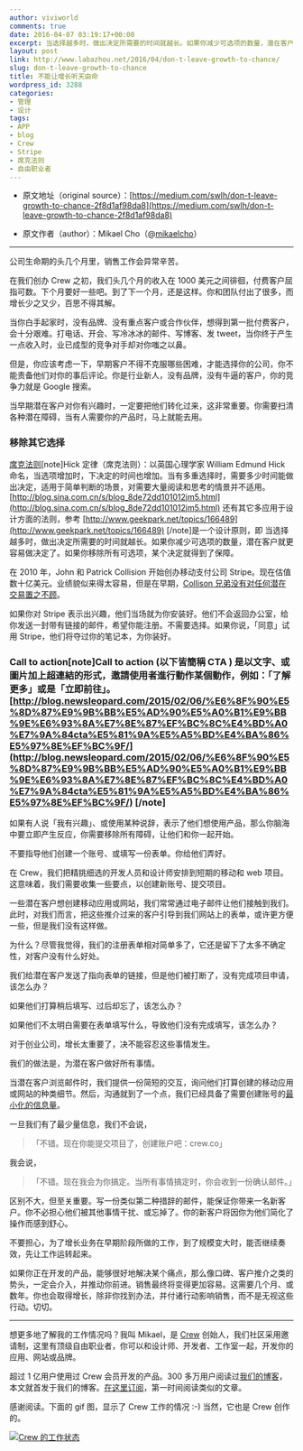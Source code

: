 ```yaml
---
author: viviworld
comments: true
date: 2016-04-07 03:19:17+00:00
excerpt: 当选择越多时，做出决定所需要的时间就越长。如果你减少可选项的数量，潜在客户就更容易做决定了。如果你移除所有可选项，某个决定就得到了保障。
layout: post
link: http://www.labazhou.net/2016/04/don-t-leave-growth-to-chance/
slug: don-t-leave-growth-to-chance
title: 不能让增长听天由命
wordpress_id: 3288
categories:
- 管理
- 设计
tags:
- APP
- blog
- Crew
- Stripe
- 席克法则
- 自由职业者
---
```



	
  * 原文地址（original source）：[https://medium.com/swlh/don-t-leave-growth-to-chance-2f8d1af98da8](https://medium.com/swlh/don-t-leave-growth-to-chance-2f8d1af98da8)

	
  * 原文作者（author）：Mikael Cho（‏@[mikaelcho](https://twitter.com/mikaelcho)）





* * *



公司生命期的头几个月里，销售工作会异常辛苦。

在我们创办 Crew 之初，我们头几个月的收入在 1000 美元之间徘徊，付费客户屈指可数。下个月要好一些吧。到了下一个月，还是这样。你和团队付出了很多，而增长少之又少，百思不得其解。

当你白手起家时，没有品牌、没有重点客户或合作伙伴，想得到第一批付费客户，会十分艰难。打电话、开会、写冷冰冰的邮件、写博客、发 tweet，当你终于产生一点收入时，业已成型的竞争对手却对你嗤之以鼻。

但是，你应该考虑一下，早期客户不得不克服哪些困难，才能选择你的公司，你不能责备他们对你的事后评论。你是行业新人，没有品牌，没有牛逼的客户，你的竞争力就是 Google 搜索。

当早期潜在客户对你有兴趣时，一定要把他们转化过来，这非常重要。你需要扫清各种潜在障碍，当有人需要你的产品时，马上就能去用。


### 移除其它选择


[席克法则](https://en.wikipedia.org/wiki/Hick%27s_law)[note]Hick 定律（席克法则）：以英国心理学家 William Edmund Hick 命名，当选项增加时，下决定的时间也增加。当有多重选择时，需要多少时间能做出决定，适用于简单判断的场景，对需要大量阅读和思考的情景并不适用。[http://blog.sina.com.cn/s/blog_8de72dd101012jm5.html](http://blog.sina.com.cn/s/blog_8de72dd101012jm5.html) 还有其它多应用于设计方面的法则，参考 [http://www.geekpark.net/topics/166489](http://www.geekpark.net/topics/166489) [/note]是一个设计原则，即 当选择越多时，做出决定所需要的时间就越长。如果你减少可选项的数量，潜在客户就更容易做决定了。如果你移除所有可选项，某个决定就得到了保障。

在 2010 年，John 和 Patrick Collision 开始创办移动支付公司 Stripe。现在估值数十亿美元。业绩貌似来得太容易，但是在早期，[Collison 兄弟没有对任何潜在交易置之不顾](http://paulgraham.com/ds.html)。

如果你对 Stripe 表示出兴趣，他们当场就为你安装好。他们不会返回办公室，给你发送一封带有链接的邮件，希望你能注册。不需要选择。如果你说，「同意」试用 Stripe，他们将夺过你的笔记本，为你装好。


### Call to action[note]Call to action (以下皆簡稱 CTA ) 是以文字、或圖片加上超連結的形式，邀請使用者進行動作某個動作，例如：「了解更多」或是「立即前往」。[http://blog.newsleopard.com/2015/02/06/%E6%8F%90%E5%8D%87%E9%9B%BB%E5%AD%90%E5%A0%B1%E9%BB%9E%E6%93%8A%E7%8E%87%EF%BC%8C%E4%BD%A0%E7%9A%84cta%E5%81%9A%E5%A5%BD%E4%BA%86%E5%97%8E%EF%BC%9F/](http://blog.newsleopard.com/2015/02/06/%E6%8F%90%E5%8D%87%E9%9B%BB%E5%AD%90%E5%A0%B1%E9%BB%9E%E6%93%8A%E7%8E%87%EF%BC%8C%E4%BD%A0%E7%9A%84cta%E5%81%9A%E5%A5%BD%E4%BA%86%E5%97%8E%EF%BC%9F/) [/note]


如果有人说「我有兴趣」、或使用某种说辞，表示了他们想使用产品，那么你脑海中要立即产生反应，你需要移除所有障碍，让他们和你一起开始。

不要指导他们创建一个账号、或填写一份表单。你给他们弄好。

在 Crew，我们把精挑细选的开发人员和设计师安排到短期的移动和 web 项目。这意味着，我们需要收集一些要点，以创建新账号、提交项目。

一些潜在客户想创建移动应用或网站，我们常常通过电子邮件让他们接触到我们。此时，对我们而言，把这些推介过来的客户引导到我们网站上的表单，或许更方便一些，但是我们没有这样做。

为什么？尽管我觉得，我们的注册表单相对简单多了，它还是留下了太多不确定性，对客户没有什么好处。

我们给潜在客户发送了指向表单的链接，但是他们被打断了，没有完成项目申请，该怎么办？

如果他们打算稍后填写、过后却忘了，该怎么办？

如果他们不太明白需要在表单填写什么，导致他们没有完成填写，该怎么办？

对于创业公司，增长太重要了，决不能容忍这些事情发生。

我们的做法是，为潜在客户做好所有事情。

当潜在客户浏览邮件时，我们提供一份简短的交互，询问他们打算创建的移动应用或网站的种类细节。然后，沟通就到了一个点，我们已经具备了需要创建账号的[最小化的信息量](http://www.labazhou.net/2015/06/the-small-product-lab/)。

一旦我们有了最少量信息，我们不会说，


<blockquote>「不错。现在你能提交项目了，创建账户吧：crew.co」</blockquote>


我会说，


<blockquote>「不错。现在我会为你搞定。当所有事情搞定时，你会收到一份确认邮件。」</blockquote>


区别不大，但至关重要。写一份类似第二种措辞的邮件，能保证你带来一名新客户。你不必担心他们被其他事情干扰、或忘掉了。你的新客户将因你为他们简化了操作而感到舒心。

不要担心，为了增长业务在早期阶段所做的工作，到了规模变大时，能否继续奏效，先让工作运转起来。

如果你正在开发的产品，能够很好地解决某个痛点，那么像口碑、客户推介之类的势头，一定会介入，并推动你前进。销售最终将变得更加容易。这需要几个月、或数年。你也会取得增长，除非你找到办法，并付诸行动影响销售，而不是无视这些行动。切切。



* * *



想更多地了解我的工作情况吗？我叫 Mikael，是 [Crew](https://crew.co/?utm_source=Medium&utm_medium=CTA&utm_campaign=MediumCTAs) 创始人，我们社区采用邀请制，这里有顶级自由职业者，你可以和设计师、开发者、工作室一起，开发你的应用、网站或品牌。

超过 1 亿用户使用过 Crew 会员开发的产品。300 多万用户阅读过[我们的博客](http://blog.crew.co/?utm_source=Medium&utm_medium=CTA&utm_campaign=MediumCTAs)，本文就首发于我们的博客。[在这里订阅](http://eepurl.com/bHw9kT)，第一时间阅读类似的文章。

感谢阅读。下面的 gif 图，显示了 Crew 工作的情况 :-) 当然，它也是 Crew 创作的。

[![Crew  的工作状态](http://www.labazhou.net/wp-content/uploads/2016/04/1-_ytnV6nddVUg5tixV0dLgQ.gif)](http://www.labazhou.net/wp-content/uploads/2016/04/1-_ytnV6nddVUg5tixV0dLgQ.gif)

